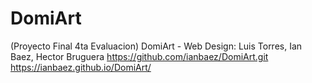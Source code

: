 # DomiArt
(Proyecto Final 4ta Evaluacion) DomiArt - Web Design: Luis Torres, Ian Baez, Hector Bruguera
https://github.com/ianbaez/DomiArt.git
https://ianbaez.github.io/DomiArt/
